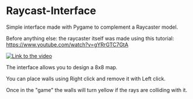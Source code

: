 # Raycast-Interface
Simple interface made with Pygame to complement a Raycaster model.

Before anything else: the raycaster itself was made using this tutorial: https://www.youtube.com/watch?v=gYRrGTC7GtA

[![Link to the video](https://i3.ytimg.com/vi/gYRrGTC7GtA/maxresdefault.jpg)](https://www.youtube.com/watch?v=gYRrGTC7GtA)

The interface allows you to design a 8x8 map. 

You can place walls using Right click and remove it with Left click.

Once in the "game" the walls will turn yellow if the rays are colliding with it.

